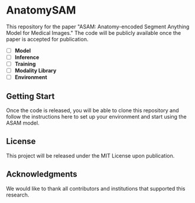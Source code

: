 # AnatomySAM

This repository for the paper "ASAM: Anatomy-encoded Segment Anything Model for Medical Images." The code will be publicly available once the paper is accepted for publication.

- [ ] **Model**
- [ ] **Inference**
- [ ] **Training**
- [ ] **Modality Library**
- [ ] **Environment**
      
## Getting Start

Once the code is released, you will be able to clone this repository and follow the instructions here to set up your environment and start using the ASAM model.

## License

This project will be released under the MIT License upon publication.

## Acknowledgments

We would like to thank all contributors and institutions that supported this research.
